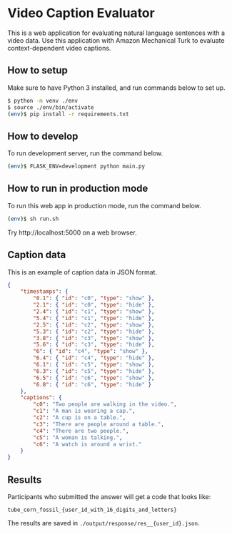 # Video Caption Evaluator

This is a web application for evaluating natural language sentences with a video data.
Use this application with Amazon Mechanical Turk to evaluate context-dependent video captions.

## How to setup

Make sure to have Python 3 installed, and run commands below to set up.

```bash
$ python -m venv ./env
$ source ./env/bin/activate
(env)$ pip install -r requirements.txt
```

## How to develop

To run development server, run the command below.

```bash
(env)$ FLASK_ENV=development python main.py
```

## How to run in production mode

To run this web app in production mode, run the command below.
```bash
(env)$ sh run.sh
```

Try http://localhost:5000 on a web browser.

## Caption data

This is an example of caption data in JSON format.

```json
{
    "timestamps": {
        "0.1": { "id": "c0", "type": "show" },
        "2.1": { "id": "c0", "type": "hide" },
        "2.4": { "id": "c1", "type": "show" },
        "5.4": { "id": "c1", "type": "hide" },
        "2.5": { "id": "c2", "type": "show" },
        "5.3": { "id": "c2", "type": "hide" },
        "3.8": { "id": "c3", "type": "show" },
        "5.6": { "id": "c3", "type": "hide" },
        "6": { "id": "c4", "type": "show" },
        "6.4": { "id": "c4", "type": "hide" },
        "6.1": { "id": "c5", "type": "show" },
        "6.3": { "id": "c5", "type": "hide" },
        "6.5": { "id": "c6", "type": "show" },
        "6.8": { "id": "c6", "type": "hide" }
    },
    "captions": {
        "c0": "Two people are walking in the video.",
        "c1": "A man is wearing a cap.",
        "c2": "A cup is on a table.",
        "c3": "There are people around a table.",
        "c4": "There are two people.",
        "c5": "A woman is talking.",
        "c6": "A watch is around a wrist."
    }
}
```

## Results

Participants who submitted the answer will get a code that looks like: 

`tube_corn_fossil_{user_id_with_16_digits_and_letters}`

The results are saved in `./output/response/res__{user_id}.json`. 
